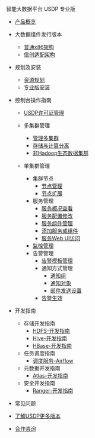 <div class="sidebar_title icon_"> 智能大数据平台 USDP 专业版</div> 


* [产品概览](/usdpdc/README)
* 大数据组件发行版本
    * [普通x86架构](usdpdc/component/version)
    * [信创适配架构](usdpdc/component/xc_version)
* 规划及安装
    * [资源规划](usdpdc/plan&create/deploy_plan)
    * [专业版安装](usdpdc/plan&create/select&install)
* 控制台操作指南
  
    * [USDP许可证管理](usdpdc/license/license)
    * 多集群管理
    
        * [管理多集群](usdpdc/clusters/clusters)
        * [存储与计算分离](usdpdc/clusters/clusters_separation)
        * [非Hadoop生态数据集群](usdpdc/clusters/clusters_others)
    
    * 单集群管理
      * 集群节点
        * [节点管理](usdpdc/guide_v2/node)
        * [节点扩展](usdpdc/guide_v2/node_add)
      * 服务管理
        * [服务概况查看](usdpdc/guide_v2/service_state)
        * [服务配置修改](usdpdc/guide_v2/service_config)
        * [服务组件管理](usdpdc/guide_v2/service_component)
        * [添加服务或组件](usdpdc/guide_v2/service_extension)
        * [服务Web UI访问](usdpdc/guide_v2/service_web)
      * [监控管理](usdpdc/guide_v2/monitor)
      * 告警管理
        * [告警模板管理](usdpdc/guide_v2/alarmTemplate)
        * 通知方式管理
          * [通知组](usdpdc/guide_v2/alarmInform_group)
          * [通知对象](usdpdc/guide_v2/alarmInform_object)
          * [邮件发送设置](usdpdc/guide_v2/alarmInform_email)
        * [告警生效](usdpdc/guide_v2/alarmTemplate_work)
* 开发指南
    * 存储开发指南
      * [HDFS-开发指南](usdpdc/developer/hdfs)
      * [Hive-开发指南](usdpdc/developer/hive)
      * [HBase-开发指南](usdpdc/developer/hbase)
    * 任务调度指南
      * [调度服务-Airflow](usdpdc/schedule/airflow)
    * 元数据开发指南
      * [Atlas-开发指南](usdpdc/developer/atlas)
    * 安全开发指南
      * [Ranger-开发指南](usdpdc/developer/ranger)
* 常见问题
* [了解USDP更多版本](usdpdc/component/version)
* [合作咨询](https://spt.ucloud.cn/30001)

